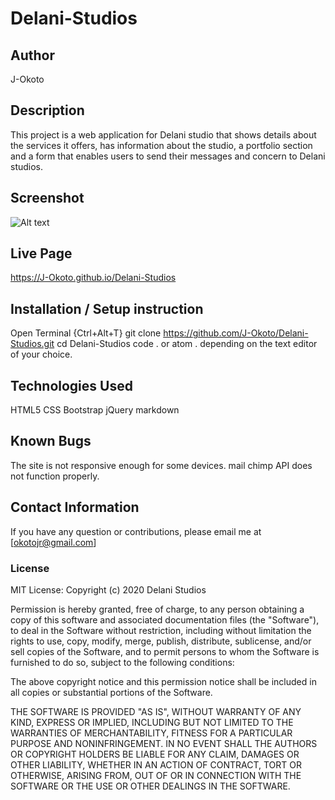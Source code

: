 # Delani-Studios

## Author

J-Okoto

## Description

This project is a web application for Delani studio that shows details about the services it offers, has information about the studio, a portfolio section and a form that enables users to send their messages and concern to Delani studios.

## Screenshot
![Alt text](relative/home/joe/Desktop/Delani-Studios/images/delani.png?raw=true "Title")


## Live Page

https://J-Okoto.github.io/Delani-Studios

## Installation / Setup instruction

Open Terminal {Ctrl+Alt+T}
git clone https://github.com/J-Okoto/Delani-Studios.git
cd Delani-Studios
code . or atom . depending on the text editor of your choice.

## Technologies Used

HTML5
CSS
Bootstrap
jQuery
markdown


## Known Bugs

The site is not responsive enough for some devices.
mail chimp API does not function properly.

## Contact Information

If you have any question or contributions, please email me at [okotojr@gmail.com]

### License

MIT License:
Copyright (c) 2020 Delani Studios

Permission is hereby granted, free of charge, to any person obtaining a copy
of this software and associated documentation files (the "Software"), to deal
in the Software without restriction, including without limitation the rights
to use, copy, modify, merge, publish, distribute, sublicense, and/or sell
copies of the Software, and to permit persons to whom the Software is
furnished to do so, subject to the following conditions:

The above copyright notice and this permission notice shall be included in all
copies or substantial portions of the Software.

THE SOFTWARE IS PROVIDED "AS IS", WITHOUT WARRANTY OF ANY KIND, EXPRESS OR
IMPLIED, INCLUDING BUT NOT LIMITED TO THE WARRANTIES OF MERCHANTABILITY,
FITNESS FOR A PARTICULAR PURPOSE AND NONINFRINGEMENT. IN NO EVENT SHALL THE
AUTHORS OR COPYRIGHT HOLDERS BE LIABLE FOR ANY CLAIM, DAMAGES OR OTHER
LIABILITY, WHETHER IN AN ACTION OF CONTRACT, TORT OR OTHERWISE, ARISING FROM,
OUT OF OR IN CONNECTION WITH THE SOFTWARE OR THE USE OR OTHER DEALINGS IN THE
SOFTWARE.
